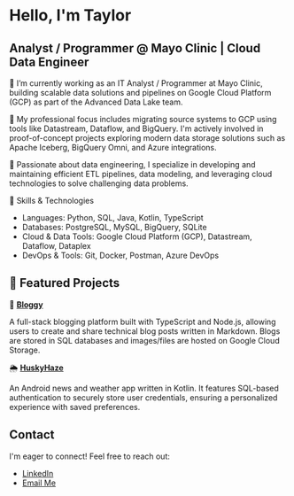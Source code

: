 # Hello, I'm Taylor

## Analyst / Programmer @ Mayo Clinic | Cloud Data Engineer


🚀 I’m currently working as an IT Analyst / Programmer at Mayo Clinic, building scalable data solutions and pipelines on Google Cloud Platform (GCP) as part of the Advanced Data Lake team.

🎯 My professional focus includes migrating source systems to GCP using tools like Datastream, Dataflow, and BigQuery. I'm actively involved in proof-of-concept projects exploring modern data storage solutions such as Apache Iceberg, BigQuery Omni, and Azure integrations.

💾 Passionate about data engineering, I specialize in developing and maintaining efficient ETL pipelines, data modeling, and leveraging cloud technologies to solve challenging data problems.

🔧 Skills & Technologies

- Languages: Python, SQL, Java, Kotlin, TypeScript
- Databases: PostgreSQL, MySQL, BigQuery, SQLite
- Cloud & Data Tools: Google Cloud Platform (GCP), Datastream, Dataflow, Dataplex
- DevOps & Tools: Git, Docker, Postman, Azure DevOps

## 📌 Featured Projects

📝 **[Bloggy](https://github.com/TaylorMerwin/bloggy)**

A full-stack blogging platform built with TypeScript and Node.js, allowing users to create and share technical blog posts written in Markdown. Blogs are stored in SQL databases and images/files are hosted on Google Cloud Storage.

🌦 **[HuskyHaze](https://github.com/TaylorMerwin/HuskyHaze)**

An Android news and weather app written in Kotlin. It features SQL-based authentication to securely store user credentials, ensuring a personalized experience with saved preferences.

## Contact

  I'm eager to connect! Feel free to reach out:
  *  [LinkedIn](https://www.linkedin.com/in/taylorrmerwin/)
  *  [Email Me](mailto:taylor.merwin@gmail.com)
